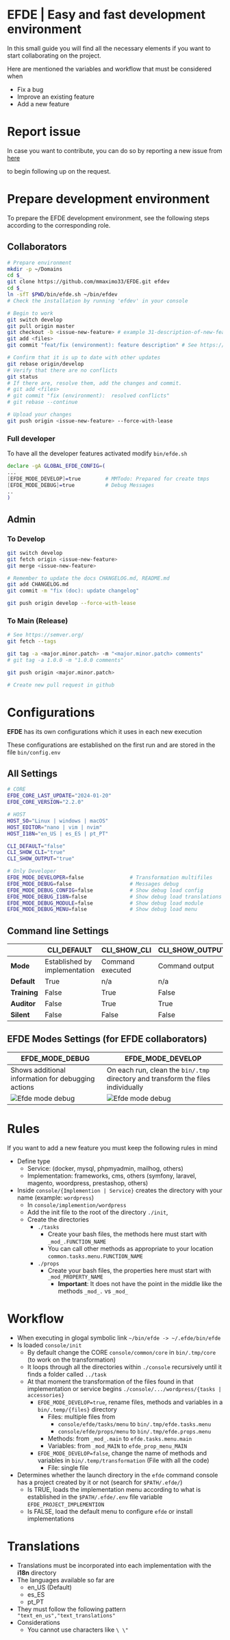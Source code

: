 # EFDE | Easy and fast development environment
In this small guide you will find all the necessary elements if you want to start collaborating on the project.

Here are mentioned the variables and workflow that must be considered when
- Fix a bug
- Improve an existing feature
- Add a new feature

# Report issue 
In case you want to contribute, you can do so by reporting a new issue from [here](https://github.com/mmaximo33/EFDE/issues/new/choose)

to begin following up on the request.

# Prepare development environment
To prepare the EFDE development environment, see the following steps according to the corresponding role.

## Collaborators
```sh
# Prepare environment
mkdir -p ~/Domains
cd $_
git clone https://github.com/mmaximo33/EFDE.git efdev
cd $_
ln -sfT $PWD/bin/efde.sh ~/bin/efdev 
# Check the installation by running 'efdev' in your console

# Begin to work
git switch develop
git pull origin master
git checkout -b <issue-new-feature> # example 31-description-of-new-feature
git add <files>
git commit "feat/fix (environment): feature description" # See https://www.conventionalcommits.org/en/v1.0.0/

# Confirm that it is up to date with other updates
git rebase origin/develop
# Verify that there are no conflicts
git status
# If there are, resolve them, add the changes and commit.
# git add <files>
# git commit "fix (environment):  resolved conflicts"
# git rebase --continue

# Upload your changes
git push origin <issue-new-feature> --force-with-lease
```

### Full developer
To have all the developer features activated modify `bin/efde.sh`

```sh
declare -gA GLOBAL_EFDE_CONFIG=(
...
[EFDE_MODE_DEVELOP]=true        # MMTodo: Prepared for create tmps
[EFDE_MODE_DEBUG]=true          # Debug Messages
..
)
```

## Admin
### To Develop
```sh
git switch develop
git fetch origin <issue-new-feature>
git merge <issue-new-feature>

# Remember to update the docs CHANGELOG.md, README.md 
git add CHANGELOG.md 
git commit -m "fix (doc): update changelog" 

git push origin develop --force-with-lease
```

### To Main (Release)
```sh
# See https://semver.org/
git fetch --tags

git tag -a <major.minor.patch> -m "<major.minor.patch> comments" 
# git tag -a 1.0.0 -m "1.0.0 comments" 

git push origin <major.minor.patch>

# Create new pull request in github
```

# Configurations
**EFDE** has its own configurations which it uses in each new execution

These configurations are established on the first run and are stored in the file `bin/config.env`

## All Settings
```sh
# CORE
EFDE_CORE_LAST_UPDATE="2024-01-20"
EFDE_CORE_VERSION="2.2.0"

# HOST
HOST_SO="Linux | windows | macOS"
HOST_EDITOR="nano | vim | nvim"
HOST_I18N="en_US | es_ES | pt_PT"

CLI_DEFAULT="false"                    
CLI_SHOW_CLI="true"
CLI_SHOW_OUTPUT="true"

# Only Developer
EFDE_MODE_DEVELOPER=false               # Transformation multifiles 
EFDE_MODE_DEBUG=false                   # Messages debug
EFDE_MODE_DEBUG_CONFIG=false            # Show debug load config
EFDE_MODE_DEBUG_I18N=false              # Show debug load translations
EFDE_MODE_DEBUG_MODULE=false            # Show debug load module
EFDE_MODE_DEBUG_MENU=false              # Show debug load menu

```

## Command line Settings

|              | CLI_DEFAULT                     | CLI_SHOW_CLI            | CLI_SHOW_OUTPUT           |
|--------------|---------------------------------|-------------------------|---------------------------|
| **Mode**     | Established by implementation   | Command executed        | Command output            |
| **Default**  | True                            | n/a                     | n/a                       |
| **Training** | False                           | True                    | False                     |
| **Auditor**  | False                           | True                    | True                      |
| **Silent**   | False                           | False                   | False                     |

## EFDE Modes Settings (for EFDE collaborators)

| EFDE_MODE_DEBUG                                    | EFDE_MODE_DEVELOP                                                                | 
|----------------------------------------------------|----------------------------------------------------------------------------------|
| Shows additional information for debugging actions | On each run, clean the `bin/.tmp` directory and transform the files individually | 
| ![Efde mode debug](./media/efde_mode_debug.png)    | ![Efde mode debug](./media/efde_mode_developer.png)                              |  


# Rules 
If you want to add a new feature you must keep the following rules in mind
- Define type
  - Service: (docker, mysql, phpmyadmin, mailhog, others)
  - Implementation: frameworks, cms, others (symfony, laravel, magento, woordpress, prestashop, others)
- Inside `console/{Implemention | Service}` creates the directory with your name (example: `wordpress`)
  - In `console/implemention/wordpress`
  - Add the init file to the root of the directory `./init`, 
  - Create the directories
    - `./tasks`
      - Create your bash files, the methods here must start with `_mod_.FUNCTION_NAME`
      - You can call other methods as appropriate to your location `common.tasks.menu.FUNCTION_NAME`
    - `./props`
      - Create your bash files, the properties here must start with `_mod_PROPERTY_NAME`
        - **Important**: It does not have the point in the middle like the methods `_mod_.` vs `_mod_` 

# Workflow
- When executing in glogal symbolic link `~/bin/efde -> ~/.efde/bin/efde`
- Is loaded `console/init`
  - By default change the CORE `console/common/core` in `bin/.tmp/core` (to work on the transformation)
  - It loops through all the directories within `./console` recursively until it finds a folder called `../task`
  - At that moment the transformation of the files found in that implementation or service begins `./console/.../wordpress/{tasks | accessories}`
    - `EFDE_MODE_DEVELOP=true`, rename files, methods and variables in a `bin/.temp/{files}` directory
      - Files: multiple files from 
        - `console/efde/tasks/menu` to `bin/.tmp/efde.tasks.menu`
        - `console/efde/props/menu` to `bin/.tmp/efde.props.menu`
      - Methods: from `_mod_.main` to `efde.tasks.menu.main`
      - Variables: from `_mod_MAIN` to `efde_prop_menu_MAIN`
    - `EFDE_MODE_DEVELOP=false`, change the name of methods and variables in `bin/.temp/transformation` (File with all the code)
      - File: single file
-  Determines whether the launch directory in the `efde` command console has a project created by it or not (search for `$PATH/.efde/`)
   - Is TRUE, loads the implementation menu according to what is established in the `$PATH/.efde/.env` file variable `EFDE_PROJECT_IMPLEMENTION`
   - Is FALSE, load the default menu to configure `efde` or install implementations

# Translations
- Translations must be incorporated into each implementation with the **i18n** directory
- The languages available so far are
    - en_US (Default)
    - es_ES
    - pt_PT
- They must follow the following pattern ```
"text_en_us","text_translations"```
- Considerations
  - You cannot use characters like ```\ \"```